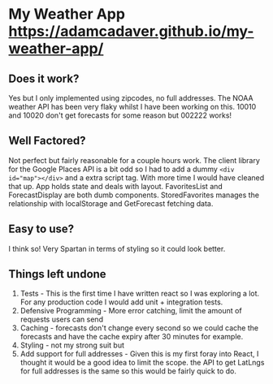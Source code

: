 # My Weather App https://adamcadaver.github.io/my-weather-app/
## Does it work?
Yes but I only implemented using zipcodes, no full addresses. The NOAA weather API has been very flaky whilst I have been working on this. 10010 and 10020 don't get forecasts for some reason but 002222 works!

## Well Factored?
Not perfect but fairly reasonable for a couple hours work. The client library for the Google Places API is a bit odd so I had to add a dummy `<div id="map"></div>` and a extra script tag. With more time I would have cleaned that up. App holds state and deals with layout. FavoritesList and ForecastDisplay are both dumb components. StoredFavorites manages the relationship with localStorage and GetForecast fetching data.

## Easy to use?
I think so! Very Spartan in terms of styling so it could look better.

## Things left undone
1. Tests - This is the first time I have written react so I was exploring a lot. For any production code I would add unit + integration tests.
2. Defensive Programming - More error catching, limit the amount of requests users can send
3. Caching - forecasts don't change every second so we could cache the forecasts and have the cache expiry after 30 minutes for example.
4. Styling - not my strong suit but 
5. Add support for full addresses - Given this is my first foray into React, I thought it would be a good idea to limit the scope. the API to get LatLngs for full addresses is the same so this would be fairly quick to do.
